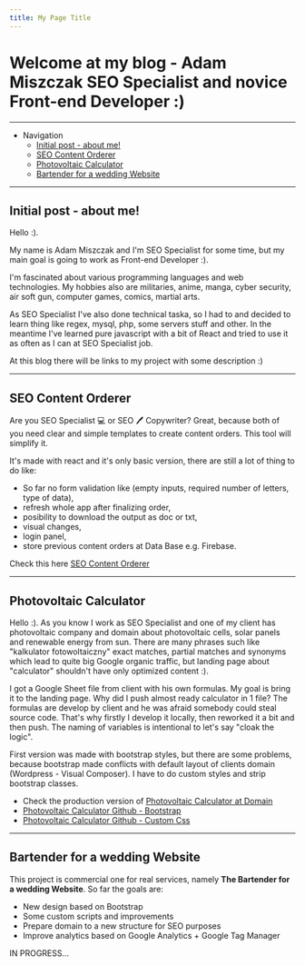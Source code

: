 ```yaml
---
title: My Page Title
---
```


# Welcome at my blog - Adam Miszczak SEO Specialist and novice Front-end Developer :)

---

* Navigation
  * [Initial post - about me!](#initial-post---about-me)
  * [SEO Content Orderer](#seo-content-orderer)
  * [Photovoltaic Calculator](#photovoltaic-calculator)
  * [Bartender for a wedding Website](#bartender-for-a-wedding-website-span)

---

## Initial post - about me!
Hello :).

My name is Adam Miszczak and I'm SEO Specialist for some time, but my main goal is going to work as Front-end Developer :).

I'm fascinated about various programming languages and web technologies. My hobbies also are militaries, anime, manga, cyber security, air soft gun, computer games, comics, martial arts.

As SEO Specialist I've also done technical taska, so I had to and decided to learn thing like regex, mysql, php, some servers stuff and other. In the meantime I've learned pure javascript with a bit of React and tried to use it as often as I can at SEO Specialist job.

At this blog there will be links to my project with some description :)

---

## SEO Content Orderer

Are you SEO Specialist 💻 or SEO 🖊️ Copywriter? Great, because both of you need clear and simple templates to create content orders. This tool will simplify it.

It's made with react and it's only basic version, there are still a lot of thing to do like:

* So far no form validation like (empty inputs, required number of letters, type of data),
* refresh whole app after finalizing order,
* posibility to download the output as doc or txt,
* visual changes,
* login panel,
* store previous content orders at Data Base e.g. Firebase.

Check this here  [SEO Content Orderer](https://adammiszczak.github.io/seo-content-orderer/)

---

## Photovoltaic Calculator

Hello :). As you know I work as SEO Specialist and one of my client has photovoltaic company and domain about photovoltaic cells, solar panels and renewable energy from sun. There are many phrases such like "kalkulator fotowoltaiczny" exact matches, partial matches and synonyms which lead to quite big Google organic traffic, but landing page about "calculator" shouldn't have only optimized content :).

I got a Google Sheet file from client with his own formulas. My goal is bring it to the landing page. Why did I push almost ready calculator in 1 file? The formulas are develop by client and he was afraid somebody could steal source code. That's why firstly I develop it locally, then reworked it a bit and then push. The naming of variables is intentional to let's say "cloak the logic".

First version was made with bootstrap styles, but there are some problems, because bootstrap made conflicts with default layout
of clients domain (Wordpress - Visual Composer). I have to do custom styles and strip bootstrap classes.


* Check the production version of [Photovoltaic Calculator at Domain](https://consorenergia.pl/fotowoltaika-kalkulator-oplacalnosci-instalacja-fotowoltaiczna-oplacalnosc/)
* [Photovoltaic Calculator Github - Bootstrap](https://adammiszczak.github.io/photovoltaic-calculator/)
* [Photovoltaic Calculator Github - Custom Css](https://adammiszczak.github.io/photovoltaic-calculator/index-edited.html)

---

## <span id="#bartender-for-a-wedding-website-span">Bartender for a wedding Website</span>

This project is commercial one for real services, namely **The Bartender for a wedding Website**. So far the goals are:


* New design based on Bootstrap
* Some custom scripts and improvements
* Prepare domain to a new structure for SEO purposes
* Improve analytics based on Google Analytics + Google Tag Manager

IN PROGRESS...
